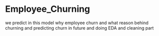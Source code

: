 # Employee_Churning

we predict in this model why employee churn and what reason behind churning and predicting churn in future
and doing EDA and cleaning part 
